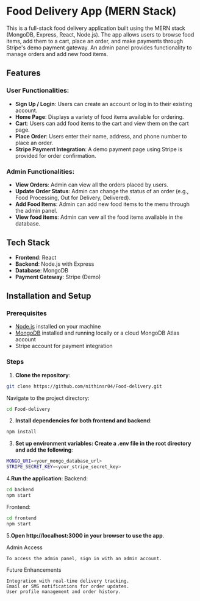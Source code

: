 # Food Delivery App (MERN Stack)

This is a full-stack food delivery application built using the MERN stack (MongoDB, Express, React, Node.js). The app allows users to browse food items, add them to a cart, place an order, and make payments through Stripe's demo payment gateway. An admin panel provides functionality to manage orders and add new food items.

## Features

### User Functionalities:
- **Sign Up / Login**: Users can create an account or log in to their existing account.
- **Home Page**: Displays a variety of food items available for ordering.
- **Cart**: Users can add food items to the cart and view them on the cart page.
- **Place Order**: Users enter their name, address, and phone number to place an order.
- **Stripe Payment Integration**: A demo payment page using Stripe is provided for order confirmation.
  
### Admin Functionalities:
- **View Orders**: Admin can view all the orders placed by users.
- **Update Order Status**: Admin can change the status of an order (e.g., Food Processing, Out for Delivery, Delivered).
- **Add Food Items**: Admin can add new food items to the menu through the admin panel.
- **View food items**: Admin can vew all the food items available in the database.

## Tech Stack

- **Frontend**: React
- **Backend**: Node.js with Express
- **Database**: MongoDB
- **Payment Gateway**: Stripe (Demo)
  
## Installation and Setup

### Prerequisites
- [Node.js](https://nodejs.org/) installed on your machine
- [MongoDB](https://www.mongodb.com/) installed and running locally or a cloud MongoDB Atlas account
- Stripe account for payment integration

### Steps

1. **Clone the repository**:
```bash
git clone https://github.com/nithinsr04/Food-delivery.git
```
Navigate to the project directory:
```bash
cd Food-delivery
```
2. **Install dependencies for both frontend and backend**:
```bash
npm install
```
3. **Set up environment variables: Create a .env file in the root directory and add the following**:

```bash
MONGO_URI=<your_mongo_database_url>
STRIPE_SECRET_KEY=<your_stripe_secret_key>
```

4.**Run the application**:
Backend:
```bash
cd backend
npm start
```
Frontend:
```bash 
cd frontend
npm start
```
5.**Open http://localhost:3000 in your browser to use the app**.

Admin Access

    To access the admin panel, sign in with an admin account.

Future Enhancements

    Integration with real-time delivery tracking.
    Email or SMS notifications for order updates.
    User profile management and order history.

